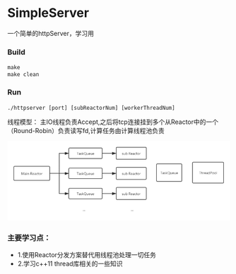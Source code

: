 # SimpleServer
一个简单的httpServer，学习用

### Build
```
make
make clean
```

### Run
```
./httpserver [port] [subReactorNum] [workerThreadNum]
```

线程模型：
主IO线程负责Accept,之后将tcp连接挂到多个从Reactor中的一个（Round-Robin）负责读写fd,计算任务由计算线程池负责

![alt model](./pic/model.png)

### 主要学习点：
- 1.使用Reactor分发方案替代用线程池处理一切任务
- 2.学习c++11 thread库相关的一些知识